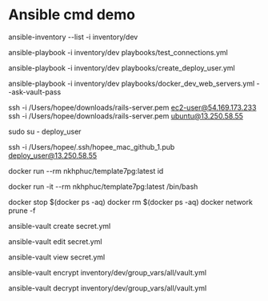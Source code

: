 # Ansible cmd demo

<!-- Check dev inventory -->
ansible-inventory --list -i inventory/dev

<!-- Run playbook -->
<!-- Test by ping and print messages -->
ansible-playbook -i inventory/dev playbooks/test_connections.yml

<!-- Create deploy user, add SSH keys, create ansible directory -->
ansible-playbook -i inventory/dev playbooks/create_deploy_user.yml

<!-- Install Postgresql, DragonflyDB, Project and Nginx using Docker -->
ansible-playbook -i inventory/dev playbooks/docker_dev_web_servers.yml --ask-vault-pass

<!-- Others -->
<!-- Connect to server as ec2-user / ubuntu -->
ssh -i /Users/hopee/downloads/rails-server.pem ec2-user@54.169.173.233
ssh -i /Users/hopee/downloads/rails-server.pem ubuntu@13.250.58.55

<!-- Switch to the deploy_user user -->
sudo su - deploy_user

<!-- Or login as deploy_user -->
ssh -i /Users/hopee/.ssh/hopee_mac_github_1.pub deploy_user@13.250.58.55

<!-- Docker -->
<!-- Get UID and GID of user in the container -->
docker run --rm nkhphuc/template7pg:latest id

<!-- Access docker image -->
docker run -it --rm nkhphuc/template7pg:latest /bin/bash

<!-- Remove all docker containers and networks -->
docker stop $(docker ps -aq)
docker rm $(docker ps -aq)
docker network prune -f

<!-- Ansible Vault -->
<!-- Create an encrypted file -->
ansible-vault create secret.yml

<!-- Edit an encrypted file -->
ansible-vault edit secret.yml

<!-- View an encrypted file -->
ansible-vault view secret.yml

<!-- Encrypt an existing file -->
ansible-vault encrypt inventory/dev/group_vars/all/vault.yml

<!-- Decrypt an existing file -->
ansible-vault decrypt inventory/dev/group_vars/all/vault.yml
